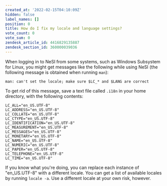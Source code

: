 ```yaml
---
created_at: '2022-02-15T04:10:09Z'
hidden: false
label_names: []
position: 0
title: How do I fix my locale and language settings?
vote_count: 0
vote_sum: 0
zendesk_article_id: 4416829135887
zendesk_section_id: 360000039036
---
```


When logging in to NeSI from some systems, such as Windows Subsystem for
Linux, you might get messages like the following while using NeSI (the
following message is obtained when running `man`):

    man: can't set the locale; make sure $LC_* and $LANG are correct

To get rid of this message, save a text file called `.i18n` in your home
directory, with the following contents:

    LC_ALL="en_US.UTF-8"
    LC_ADDRESS="en_US.UTF-8"
    LC_COLLATE="en_US.UTF-8"
    LC_CTYPE="en_US.UTF-8"
    LC_IDENTIFICATION="en_US.UTF-8"
    LC_MEASUREMENT="en_US.UTF-8"
    LC_MESSAGES="en_US.UTF-8"
    LC_MONETARY="en_US.UTF-8"
    LC_NAME="en_US.UTF-8"
    LC_NUMERIC="en_US.UTF-8"
    LC_PAPER="en_US.UTF-8"
    LC_TELEPHONE="en_US.UTF-8"
    LC_TIME="en_US.UTF-8"

If you know what you're doing, you can replace each instance of
"en\_US.UTF-8" with a different locale. You can get a list of available
locales by running `locale -a`. Use a different locale at your own risk,
however.

